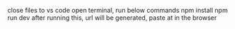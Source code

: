 close files to vs code
open terminal, run below commands
npm install
npm run dev
after running this, url will be generated, paste at in the browser
